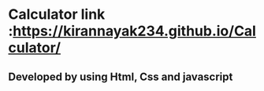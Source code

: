 # Calculator link :https://kirannayak234.github.io/Calculator/
<h2>Developed by using Html, Css and javascript</h2>
